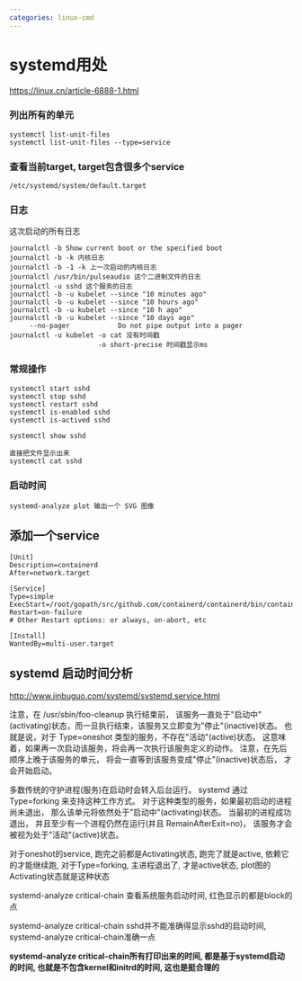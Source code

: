 ```yaml
---
categories: linux-cmd
---
```


# systemd用处

https://linux.cn/article-6888-1.html

### 列出所有的单元
```
systemctl list-unit-files
systemctl list-unit-files --type=service
```

### 查看当前target, target包含很多个service
```
/etc/systemd/system/default.target
```

### 日志
这次启动的所有日志
```
journalctl -b Show current boot or the specified boot
journalctl -b -k 内核日志
journalctl -b -1 -k 上一次启动的内核日志
journalctl /usr/bin/pulseaudio 这个二进制文件的日志
journalctl -u sshd 这个服务的日志
journalctl -b -u kubelet --since "10 minutes ago"
journalctl -b -u kubelet --since "10 hours ago"
journalctl -b -u kubelet --since "10 h ago"
journalctl -b -u kubelet --since "10 days ago"
     --no-pager            Do not pipe output into a pager
journalctl -u kubelet -o cat 没有时间戳
                      -o short-precise 时间戳显示ms
```

### 常规操作
```
systemctl start sshd
systemctl stop sshd
systemctl restart sshd
systemctl is-enabled sshd
systemctl is-actived sshd

systemctl show sshd

直接把文件显示出来
systemctl cat sshd

```

### 启动时间
```
systemd-analyze plot 输出一个 SVG 图像
```

## 添加一个service
```
[Unit]
Description=containerd
After=network.target

[Service]
Type=simple
ExecStart=/root/gopath/src/github.com/containerd/containerd/bin/containerd
Restart=on-failure
# Other Restart options: or always, on-abort, etc

[Install]
WantedBy=multi-user.target
```

## systemd 启动时间分析
http://www.jinbuguo.com/systemd/systemd.service.html

注意，在 /usr/sbin/foo-cleanup 执行结束前， 该服务一直处于"启动中"(activating)状态，而一旦执行结束，该服务又立即变为"停止"(inactive)状态。 也就是说，对于 Type=oneshot 类型的服务，不存在"活动"(active)状态。 这意味着，如果再一次启动该服务，将会再一次执行该服务定义的动作。 注意，在先后顺序上晚于该服务的单元， 将会一直等到该服务变成"停止"(inactive)状态后， 才会开始启动。

多数传统的守护进程(服务)在启动时会转入后台运行。 systemd 通过 Type=forking 来支持这种工作方式。 对于这种类型的服务，如果最初启动的进程尚未退出， 那么该单元将依然处于"启动中"(activating)状态。 当最初的进程成功退出， 并且至少有一个进程仍然在运行(并且 RemainAfterExit=no)， 该服务才会被视为处于"活动"(active)状态。

对于oneshot的service, 跑完之前都是Activating状态, 跑完了就是active, 依赖它的才能继续跑, 对于Type=forking, 主进程退出了, 才是active状态, plot图的Activating状态就是这种状态

systemd-analyze critical-chain 查看系统服务启动时间, 红色显示的都是block的点

systemd-analyze critical-chain sshd并不能准确得显示sshd的启动时间, systemd-analyze critical-chain准确一点

**systemd-analyze critical-chain所有打印出来的时间, 都是基于systemd启动的时间, 也就是不包含kernel和initrd的时间, 这也是挺合理的**
